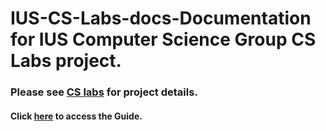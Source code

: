 # IUS-CS-Labs-docs-Documentation for IUS Computer Science Group CS Labs project. 
### Please see [CS labs](https://github.com/ius-csg/cslabs-webapp) for project details.
#### Click [here](https://github.com/AStiner/IUS-CS-Labs-docs-/blob/master/User_Manual_for_CSG%20Labs.pdf) to access the Guide. 

